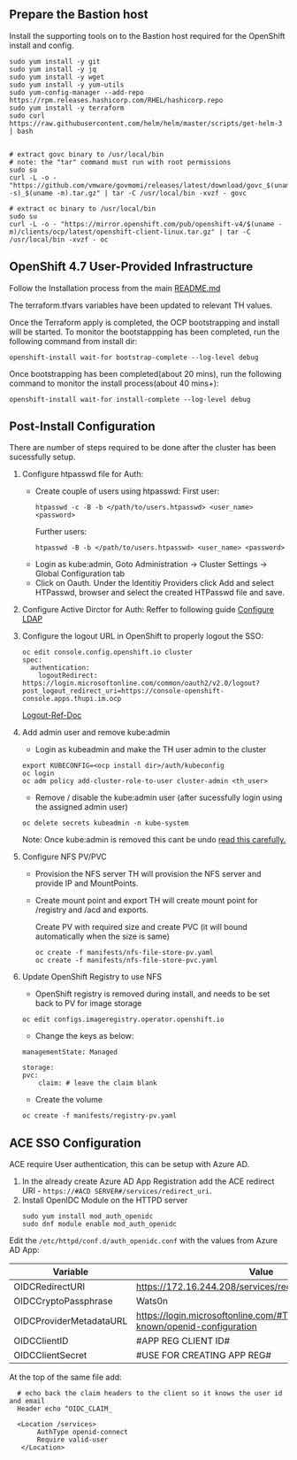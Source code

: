 ## Prepare the Bastion host
Install the supporting tools on to the Bastion host required for the OpenShift install and config. 
```
sudo yum install -y git
sudo yum install -y jq
sudo yum install -y wget
sudo yum install -y yum-utils
sudo yum-config-manager --add-repo https://rpm.releases.hashicorp.com/RHEL/hashicorp.repo
sudo yum install -y terraform
sudo curl https://raw.githubusercontent.com/helm/helm/master/scripts/get-helm-3 | bash


# extract govc binary to /usr/local/bin
# note: the "tar" command must run with root permissions
sudo su 
curl -L -o - "https://github.com/vmware/govmomi/releases/latest/download/govc_$(uname -s)_$(uname -m).tar.gz" | tar -C /usr/local/bin -xvzf - govc

# extract oc binary to /usr/local/bin
sudo su
curl -L -o - "https://mirror.openshift.com/pub/openshift-v4/$(uname -m)/clients/ocp/latest/openshift-client-linux.tar.gz" | tar -C /usr/local/bin -xvzf - oc

```
## OpenShift 4.7 User-Provided Infrastructure
Follow the Installation process from the main [README.md](https://github.com/ismogal/terraform-openshift4-vmware#openshift-46-upi-deployment-with-static-ips)

The terraform.tfvars variables have been updated to relevant TH values.

Once the Terraform apply is completed, the OCP bootstrapping and install will be started. 
To monitor the bootstappping has been completed, run the following command from install dir:
```
openshift-install wait-for bootstrap-complete --log-level debug
```

Once bootstrapping has been completed(about 20 mins), run the following command to monitor the install process(about 40 mins+):
```
openshift-install wait-for install-complete --log-level debug
```
## Post-Install Configuration 
There are number of steps required to be done after the cluster has been sucessfully setup. 

1. Configure htpasswd file for Auth:
    - Create couple of users using htpasswd:
        First user:
        ```
        htpasswd -c -B -b </path/to/users.htpasswd> <user_name> <password>
        ```
        Further users:
        ```
        htpasswd -B -b </path/to/users.htpasswd> <user_name> <password>
        ```
    - Login as kube:admin, Goto Administration -> Cluster Settings -> Global Configuration tab
    - Click on Oauth. Under the Identitiy Providers click Add and select HTPasswd, browser and select the created HTPasswd file and save. 

2. Configure Active Dirctor for Auth:
    Reffer to following guide [Configure LDAP](https://docs.openshift.com/container-platform/4.7/authentication/identity_providers/configuring-ldap-identity-provider.html)

3. Configure the logout URL in OpenShift to properly logout the SSO:
    ```
    oc edit console.config.openshift.io cluster
    spec:
      authentication:
        logoutRedirect: https://login.microsoftonline.com/common/oauth2/v2.0/logout?post_logout_redirect_uri=https://console-openshift-console.apps.thupi.im.ocp
    ```
    [Logout-Ref-Doc](https://docs.openshift.com/container-platform/4.7/web_console/configuring-web-console.html)

4. Add admin user and remove kube:admin
    - Login as kubeadmin and make the TH user admin to the cluster 
    ```
    export KUBECONFIG=<ocp install dir>/auth/kubeconfig
    oc login
    oc adm policy add-cluster-role-to-user cluster-admin <th_user>
    ```
    - Remove / disable the kube:admin user (after sucessfully login using the assigned admin user)
    ```
    oc delete secrets kubeadmin -n kube-system
    ```
    Note: Once kube:admin is removed this cant be undo [read this carefully.](https://access.redhat.com/documentation/en-us/openshift_container_platform/4.7/html/post-installation_configuration/post-install-preparing-for-users#removing-kubeadmin_post-install-preparing-for-users)

5. Configure NFS PV/PVC
    - Provision the NFS server 
        TH will provision the NFS server and provide IP and MountPoints. 

    - Create mount point and export
        TH will create mount point for /registry and /acd and exports.
        
        Create PV with required size and create PVC (it will bound automatically when the size is same)
        ```
        oc create -f manifests/nfs-file-store-pv.yaml
        oc create -f manifests/nfs-file-store-pvc.yaml
        ```
6. Update OpenShift Registry to use NFS
    - OpenShift registry is removed during install, and needs to be set back to PV for image storage
    ```    
    oc edit configs.imageregistry.operator.openshift.io
    ```
    - Change the keys as below:
    ```
    managementState: Managed

    storage:
    pvc:
        claim: # leave the claim blank
    ```
    - Create the volume
    ```
    oc create -f manifests/registry-pv.yaml
    ```

## ACE SSO Configuration 
ACE require User authentication, this can be setup with Azure AD.
   
1. In the already create Azure AD App Registration add the ACE redirect URI - `https://#ACD SERVER#/services/redirect_uri`.
2. Install OpenIDC Module on the HTTPD server
    ```
    sudo yum install mod_auth_openidc
    sudo dnf module enable mod_auth_openidc
    ```
  Edit the `/etc/httpd/conf.d/auth_openidc.conf` with the values from Azure AD App:

| Variable                          | Value                                                | 
| --------------------------------  | -----------------------------------------------------|    
| OIDCRedirectURI                   | https://172.16.244.208/services/redirect_uri            | 
| OIDCCryptoPassphrase              | Wats0n          | 
| OIDCProviderMetadataURL           | https://login.microsoftonline.com/#TENANT_ID#/v2.0/.well-known/openid-configuration |
| OIDCClientID                      | #APP REG CLIENT ID#                                       | 
| OIDCClientSecret                  | #USE FOR CREATING APP REG#                                | 

 At the top of the same file add:
 ```
   # echo back the claim headers to the client so it knows the user id and email  
   Header echo ^OIDC_CLAIM_ 
    
   <Location /services>
        AuthType openid-connect
        Require valid-user
    </Location>
```